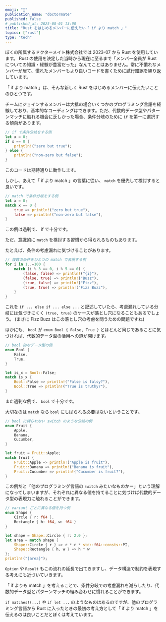 ```yaml
---
emoji: "🔰"
publication_name: "doctormate"
published: false
# published_at: 2025-08-01 13:00
title: "Rust をはじめるメンバーに伝えたい「 if より match 」"
topics: ["rust"]
type: "tech"
---
```


ぼくの所属するドクターメイト株式会社では 2023-07 から Rust を使用しています。 Rust の使用を決定した当時から現在に至るまで「メンバー全員が Rust についての知識・経験が豊富だった」なんてことはありません。常に不慣れなメンバーが居て、慣れたメンバーもより良いコードを書くために試行錯誤を繰り返しています。

「 if より match 」は、そんな新しく Rust をはじめるメンバーに伝えたいことのひとつです。

チームにジョインするメンバーは大抵の場合いくつかのプログラミング言語を経験しており、基本的なコーディングはできます。ただ、代数的データ型やパターンマッチに触れる機会に乏しかった場合、条件分岐のために `if` を第一に選択する傾向があります。

```rust
// if で条件分岐をする例
let x = 0;
if x == 0 {
    println!("zero but true");
} else {
    println!("non-zero but false");
}
```

このコードは期待通りに動作します。

しかし、あえて「 if より match 」の言葉に従い、 `match` を優先して検討すると良いです。

```rust
// match で条件分岐をする例
let x = 0;
match x == 0 {
    true => println!("zero but true"),
    false => println!("non-zero but false"),
}
```

この例は過剰で、 if で十分です。

ただ、意識的に `match` を検討する習慣から得られるものもあります。

たとえば、条件の考慮漏れに気づけることがあります。

```rust
// 複数の条件をひとつの match で表現する例
for i in 1..=100 {
    match (i % 3 == 0, i % 5 == 0) {
        (false, false) => println!("{i}"),
        (false, true) => println!("Buzz"),
        (true, false) => println!("Fizz"),
        (true, true) => println!("Fizz Buzz"),
    }
}
```

これを `if ... else if ... else ...` と記述していたら、考慮漏れしている分岐には気づきにくく `(true, true)` のケースが落とし穴になることもあるでしょう。 (まさに Fizz Buzz はこの落とし穴の考慮を問うための問題ですね)

ほかにも、 `bool` が `enum Bool { False, True }` とほとんど同じであることに気づければ、代数的データ型の活用への道が開けます。

```rust
// bool 的なデータ型の例
enum Bool {
    False,
    True,
}

let is_x = Bool::False;
match is_x {
    Bool::False => println!("False is falsy?"),
    Bool::True => println!("True is truthy?"),
}
```

また過剰な例で、 `bool` で十分です。

大切なのは `match` なら `bool` にしばられる必要はないということです。

```rust
// bool に縛られない switch のような分岐の例
enum Fruit {
    Apple,
    Banana,
    Cucumber,
}

let fruit = Fruit::Apple;
match fruit {
    Fruit::Apple => println!("Apple is fruit"),
    Fruit::Banana => println!("Banana is fruit"),
    Fruit::Cucumber => println!("Cucumber is fruit?"),
}
```

この例だと「他のプログラミング言語の `switch` みたいなものかー」という理解になってしまいますが、それぞれに異なる値を持てることに気づけば代数的データ型の表現力に触れることができます。

```rust
// variant ごとに異なる値を持つ例
enum Shape {
    Circle { r: f64 },
    Rectangle { h: f64, w: f64 }
}

let shape = Shape::Circle { r: 2.0 };
let area = match shape {
    Shape::Circle { r } => r * r * std::f64::consts::PI,
    Shape::Rectangle { h, w } => h * w
};
println!("{area}");
```

`Option` や `Result` もこの流れの延長で出てきますし、データ構造で制約を表現する考えにも近づいていきます。

「 if よりも match 」を考えることで、条件分岐での考慮漏れを減らしたり、代数的データ型とパターンマッチの組み合わせに慣れることができます。

`if matches!(...)` や `if let ...` のようなものはあるのですが、他のプログラミング言語から Rust に入ったときの最初の考え方として「 if より match 」を伝えるのは良いことだとぼくは考えています。

